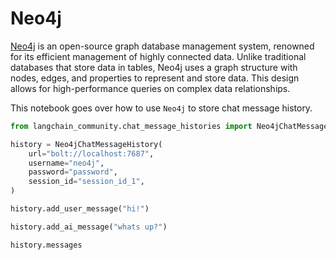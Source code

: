 # Neo4j

[Neo4j](https://en.wikipedia.org/wiki/Neo4j) is an open-source graph database management system, renowned for its efficient management of highly connected data. Unlike traditional databases that store data in tables, Neo4j uses a graph structure with nodes, edges, and properties to represent and store data. This design allows for high-performance queries on complex data relationships.

This notebook goes over how to use `Neo4j` to store chat message history.


```python
from langchain_community.chat_message_histories import Neo4jChatMessageHistory

history = Neo4jChatMessageHistory(
    url="bolt://localhost:7687",
    username="neo4j",
    password="password",
    session_id="session_id_1",
)

history.add_user_message("hi!")

history.add_ai_message("whats up?")
```


```python
history.messages
```


```python

```
